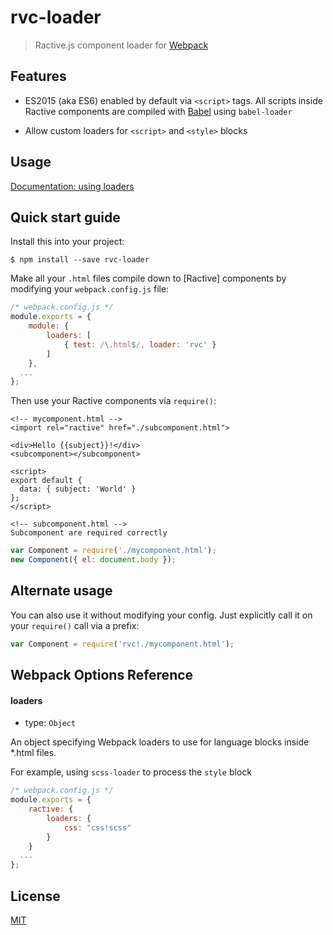 # rvc-loader

> Ractive.js component loader for [Webpack](http://webpack.github.io)

## Features
- ES2015 (aka ES6) enabled by default via `<script>` tags. All scripts inside Ractive components
are compiled with [Babel](https://babeljs.io/) using `babel-loader`

- Allow custom loaders for `<script>` and `<style>` blocks

## Usage

[Documentation: using loaders](http://webpack.github.io/docs/using-loaders.html)

## Quick start guide

Install this into your project:

    $ npm install --save rvc-loader

Make all your `.html` files compile down to [Ractive] components by
modifying your `webpack.config.js` file:

```js
/* webpack.config.js */
module.exports = {
    module: {
        loaders: [
            { test: /\.html$/, loader: 'rvc' }
        ]
    },
  ...
};
```

Then use your Ractive components via `require()`:

```
<!-- mycomponent.html -->
<import rel="ractive" href="./subcomponent.html">

<div>Hello {{subject}}!</div>
<subcomponent></subcomponent>

<script>
export default {
  data: { subject: 'World' }
};
</script>

<!-- subcomponent.html -->
Subcomponent are required correctly
```

```js
var Component = require('./mycomponent.html');
new Component({ el: document.body });
```

## Alternate usage

You can also use it without modifying your config. Just explicitly call it on
your `require()` call via a prefix:

```js
var Component = require('rvc!./mycomponent.html');
```

## Webpack Options Reference

#### loaders

- type: `Object`

An object specifying Webpack loaders to use for language blocks inside *.html files.

For example, using `scss-loader` to process the `style` block
```js
/* webpack.config.js */
module.exports = {
    ractive: {
        loaders: {
            css: "css!scss"
        }
    }
  ...
};
```

## License

[MIT](http://opensource.org/licenses/MIT)